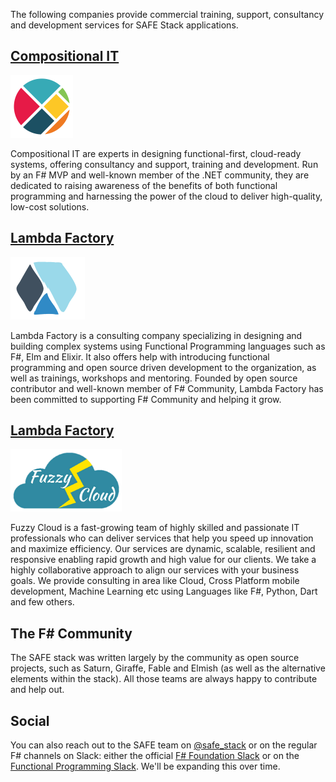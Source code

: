 The following companies provide commercial training, support, consultancy and development services for SAFE Stack applications.

## [Compositional IT](https://compositional-it.com/)
<img src="../img/cit.png" style="height: 100px;"/>

Compositional IT are experts in designing functional-first, cloud-ready systems, offering consultancy and support, training and development. Run by an F# MVP and well-known member of the .NET community, they are dedicated to raising awareness of the benefits of both functional programming and harnessing the power of the cloud to deliver high-quality, low-cost solutions.

## [Lambda Factory](http://lambdafactory.io/)
<img src="../img/lambda.png" style="height: 100px;"/>

Lambda Factory is a consulting company specializing in designing and building complex systems using Functional Programming languages such as F#, Elm and Elixir. It also offers help with introducing functional programming and open source driven development to the organization, as well as trainings, workshops and mentoring. Founded by open source contributor and well-known member of F# Community, Lambda Factory has been committed to supporting F# Community and helping it grow.

## [Lambda Factory](http://lambdafactory.io/)
<img src="../img/fuzzycloud.png" style="height: 100px;"/>

Fuzzy Cloud is a fast-growing team of highly skilled and passionate IT professionals who can deliver services that help you speed up innovation and maximize efficiency. Our services are dynamic, scalable, resilient and responsive enabling rapid growth and high value for our clients. We take a highly collaborative approach to align our services with your business goals. We provide consulting in area like Cloud, Cross Platform mobile development, Machine Learning etc using Languages like F#, Python, Dart and few others.

## The F# Community
The SAFE stack was written largely by the community as open source projects, such as Saturn, Giraffe, Fable and Elmish (as well as the alternative elements within the stack). All those teams are always happy to contribute and help out.

## Social
You can also reach out to the SAFE team on [@safe_stack](https://twitter.com/safe_stack) or on the regular F# channels on Slack: either the official [F# Foundation Slack](https://fsharp.slack.com/messages/C04C6V0JH/?) or on the [Functional Programming Slack](https://functionalprogramming.slack.com/messages/C045LHLTH/). We'll be expanding this over time. 

